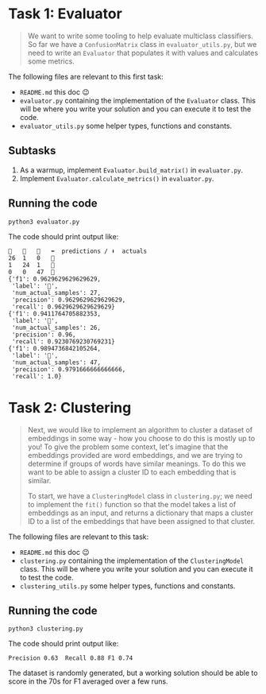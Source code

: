 # Task 1: Evaluator
> We want to write some tooling to help evaluate multiclass classifiers. 
> So far we have a `ConfusionMatrix` class in `evaluator_utils.py`, but we need to write an `Evaluator` that populates it with values and calculates some metrics.

The following files are relevant to this first task:

* `README.md` this doc 😉
* `evaluator.py` containing the implementation of the `Evaluator` class. This will be where you write your solution and you can execute it to test the code.
* `evaluator_utils.py` some helper types, functions and constants.

## Subtasks

1. As a warmup, implement `Evaluator.build_matrix()` in `evaluator.py`.
2. Implement `Evaluator.calculate_metrics()` in `evaluator.py`.

## Running the code

```shell
python3 evaluator.py
```

The code should print output like:
```
🍌	🍎	🥑	⬅️  predictions / ⬇️  actuals
26	1	0	🍌
1	24	1	🍎
0	0	47	🥑
{'f1': 0.9629629629629629,
 'label': '🍌',
 'num_actual_samples': 27,
 'precision': 0.9629629629629629,
 'recall': 0.9629629629629629}
{'f1': 0.9411764705882353,
 'label': '🍎',
 'num_actual_samples': 26,
 'precision': 0.96,
 'recall': 0.9230769230769231}
{'f1': 0.9894736842105264,
 'label': '🥑',
 'num_actual_samples': 47,
 'precision': 0.9791666666666666,
 'recall': 1.0}
```

# Task 2: Clustering
> Next, we would like to implement an algorithm to cluster a dataset of embeddings in some way - how you choose to do this is mostly up to you! 
> To give the problem some context, let's imagine that the embeddings provided are word embeddings, and we are trying to determine if groups of words have similar meanings.
> To do this we want to be able to assign a cluster ID to each embedding that is similar. 
>
> To start, we have a `ClusteringModel` class in `clustering.py`; we need to implement the `fit()` function so that the model takes a list of embeddings as an input, and returns a dictionary that maps a cluster ID to a list of the embeddings that have been assigned to that cluster.

The following files are relevant to this task:

* `README.md` this doc 😉
* `clustering.py` containing the implementation of the `ClusteringModel` class. This will be where you write your solution and you can execute it to test the code.
* `clustering_utils.py` some helper types, functions and constants.

## Running the code
```shell
python3 clustering.py
```

The code should print output like:
```
Precision 0.63	Recall 0.88	F1 0.74
```

The dataset is randomly generated, but a working solution should be able to score in the 70s for F1 averaged over a few runs.